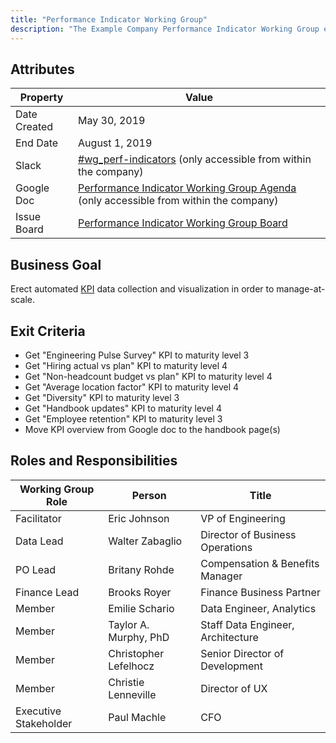 ```yaml
---
title: "Performance Indicator Working Group"
description: "The Example Company Performance Indicator Working Group erect automated KPI data collection and visualization in order to manage-at-scale. Read more!"
---
```


## Attributes

| Property        | Value          |
|-----------------|----------------|
| Date Created    | May 30, 2019   |
| End Date        | August 1, 2019 |
| Slack           | [#wg_perf-indicators](https://example_company.slack.com/messages/CJZ4P29C7) (only accessible from within the company) |
| Google Doc      | [Performance Indicator Working Group Agenda](https://docs.google.com/document/d/1h2HFrnmUlIocB7PUjA-702WTsZLjtGT9YhdTcy4aLr0/edit) (only accessible from within the company) |
| Issue Board     | [Performance Indicator Working Group Board](https://example_company.com/groups/example_company-data/-/boards/1134630) |

## Business Goal

Erect automated [KPI](https://docs.google.com/document/d/1NNne33rOtkrogqWRzdQZ4U3kiZdc2PC6B44WCpmQpNc/edit) data collection and visualization in order to manage-at-scale.

## Exit Criteria

- Get "Engineering Pulse Survey" KPI to maturity level 3
- Get "Hiring actual vs plan" KPI to maturity level 4
- Get "Non-headcount budget vs plan" KPI to maturity level 4
- Get "Average location factor" KPI to maturity level 4
- Get "Diversity" KPI to maturity level 3
- Get "Handbook updates" KPI to maturity level 4
- Get "Employee retention" KPI to maturity level 3
- Move KPI overview from Google doc to the handbook page(s)

## Roles and Responsibilities

| Working Group Role    | Person                | Title                             |
|-----------------------|-----------------------|-----------------------------------|
| Facilitator           | Eric Johnson          | VP of Engineering                 |
| Data Lead             | Walter Zabaglio       | Director of Business Operations   |
| PO Lead               | Britany Rohde         | Compensation & Benefits Manager   |
| Finance Lead          | Brooks Royer          | Finance Business Partner          |
| Member                | Emilie Schario        | Data Engineer, Analytics          |
| Member                | Taylor A. Murphy, PhD | Staff Data Engineer, Architecture |
| Member                | Christopher Lefelhocz | Senior Director of Development    |
| Member                | Christie Lenneville   | Director of UX                    |
| Executive Stakeholder | Paul Machle           | CFO                               |
